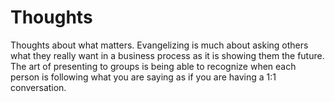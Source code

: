 # Thoughts
Thoughts about what matters.
Evangelizing is much about asking others what they really want in a business process as it is showing them the future.
The art of presenting to groups is being able to recognize when each person is following what you are saying as if you are having a 1:1 conversation.
